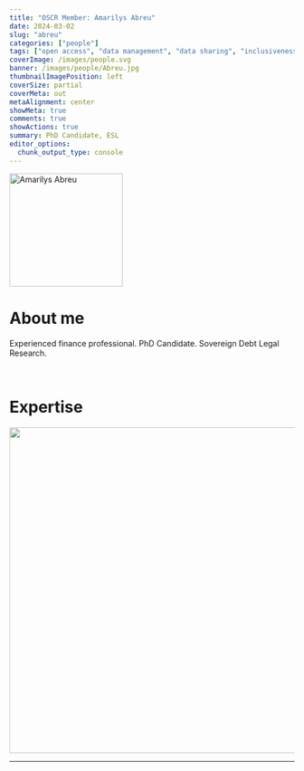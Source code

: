 ```yaml
---
title: "OSCR Member: Amarilys Abreu"
date: 2024-03-02
slug: "abreu"
categories: ["people"]
tags: ["open access", "data management", "data sharing", "inclusiveness", "school-esl"] # top 3 categories + unique + school
coverImage: /images/people.svg
banner: /images/people/Abreu.jpg
thumbnailImagePosition: left
coverSize: partial
coverMeta: out
metaAlignment: center
showMeta: true
comments: true
showActions: true
summary: PhD Candidate, ESL
editor_options: 
  chunk_output_type: console
---
```


<!-- EMAIL -->
<p>
  <a href="mailto:abreusantana@law.eur.nl">
  <img border="0" alt="Amarilys Abreu" src="/images/people/Abreu.jpg" width="200" height="200" align="center">
  </a>
</p>


<p align="center">
<!--  CV
  <a href="" class="fa-solid fa-file" style="color:#000000;">
  </a> -->

<!-- TWITTER   
  <a href="" class="fa-brands fa-x-twitter" style="color:#000000;">
  </a>   -->


<!-- GOOGLE SCHOLAR
  <a href="" class="fa-brands fa-google-scholar" style="color:#000000;">
  </a>
  -->
  
<!-- RESEARCHGATE 
  <a href="" class="fa-brands fa-researchgate" style="color:#000000;">
  </a>
   --> 
  
<!-- LINKEDIN 
  <a href="" class="fa-brands fa-linkedin" style="color:#000000;">
  </a> -->  
  
  <!-- ORCID   -->
  <a href="https://orcid.org/0000-0001-8786-3834" class="fa-brands fa-orcid" style="color:#000000;">
  </a>  

<!-- PERSONAL WEBSITE -->
  <a href="https://amarilysabreu.com/" class="fa-solid fa-link" style="color:#000000;">
  </a> 

<!-- GITHUB 
  <a href="" class="fa-brands fa-github" style="color:#000000;"> 
  </a> -->
</p>



# About me

Experienced finance professional. PhD Candidate. Sovereign Debt Legal Research.

<BR>

<!-- # Expertise -->
# Expertise

<img src="{{< blogdown/postref >}}index_files/figure-html/radarPlot-1.png" width="576" />


***


